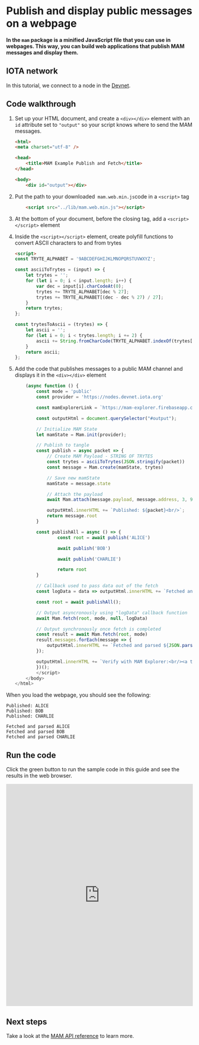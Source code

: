# Publish and display public messages on a webpage

**In the `mam` package is a minified JavaScript file that you can use in webpages. This way, you can build web applications that publish MAM messages and display them.**

## IOTA network

In this tutorial, we connect to a node in the [Devnet](root://getting-started/1.1/networks/overview.md).

## Code walkthrough

1. Set up your HTML document, and create a `<div></div>` element with an `id` attribute set to `"output"` so your script knows where to send the MAM messages.

    ```html
    <html>
    <meta charset="utf-8" />

    <head>
        <title>MAM Example Publish and Fetch</title>
    </head>

    <body>
        <div id="output"></div>
    ```

2. Put the path to your downloaded` mam.web.min.js`code in a `<script>` tag

    ```html
        <script src="../lib/mam.web.min.js"></script>
    ```

3. At the bottom of your document, before the closing </body> tag, add a `<script></script>` element

4. Inside the `<script></script>` element, create polyfill functions to convert ASCII characters to and from trytes

    ```html
    <script>
    const TRYTE_ALPHABET = '9ABCDEFGHIJKLMNOPQRSTUVWXYZ';

    const asciiToTrytes = (input) => {
        let trytes = '';
        for (let i = 0; i < input.length; i++) {
            var dec = input[i].charCodeAt(0);
            trytes += TRYTE_ALPHABET[dec % 27];
            trytes += TRYTE_ALPHABET[(dec - dec % 27) / 27];
        }
        return trytes;
    };

    const trytesToAscii = (trytes) => {
        let ascii = '';
        for (let i = 0; i < trytes.length; i += 2) {
            ascii += String.fromCharCode(TRYTE_ALPHABET.indexOf(trytes[i]) + TRYTE_ALPHABET.indexOf(trytes[i + 1]) * 27);
        }
        return ascii;
    };
    ```

5. Add the code that publishes messages to a public MAM channel and displays it in the `<div></div>` element

    ```js
        (async function () {
            const mode = 'public'
            const provider = 'https://nodes.devnet.iota.org'

            const mamExplorerLink = `https://mam-explorer.firebaseapp.com/?provider=${encodeURIComponent(provider)}&mode=${mode}&root=`

            const outputHtml = document.querySelector("#output");

            // Initialize MAM State
            let mamState = Mam.init(provider);

            // Publish to tangle
            const publish = async packet => {
                // Create MAM Payload - STRING OF TRYTES
                const trytes = asciiToTrytes(JSON.stringify(packet))
                const message = Mam.create(mamState, trytes)

                // Save new mamState
                mamState = message.state

                // Attach the payload
                await Mam.attach(message.payload, message.address, 3, 9)

                outputHtml.innerHTML += `Published: ${packet}<br/>`;
                return message.root
            }

            const publishAll = async () => {
                    const root = await publish('ALICE')

                    await publish('BOB')

                    await publish('CHARLIE')

                    return root
            }

            // Callback used to pass data out of the fetch
            const logData = data => outputHtml.innerHTML += `Fetched and parsed ${JSON.parse(trytesToAscii(data))}<br/>`;

            const root = await publishAll();

            // Output asyncronously using "logData" callback function
            await Mam.fetch(root, mode, null, logData)

            // Output synchronously once fetch is completed
            const result = await Mam.fetch(root, mode)
            result.messages.forEach(message => {
                outputHtml.innerHTML += `Fetched and parsed ${JSON.parse(trytesToAscii(message))}<br/>`
            });

            outputHtml.innerHTML += `Verify with MAM Explorer:<br/><a target="_blank" href="${mamExplorerLink}${root}">${mamExplorerLink}${root}</a>`;
            })();
            </script>
        </body>
    </html>
    ```

When you load the webpage, you should see the following:

```
Published: ALICE
Published: BOB
Published: CHARLIE

Fetched and parsed ALICE
Fetched and parsed BOB
Fetched and parsed CHARLIE
```

## Run the code

Click the green button to run the sample code in this guide and see the results in the web browser. 

<iframe height="600px" width="100%" src="https://repl.it/@jake91/MAM-webpage?lite=true" scrolling="no" frameborder="no" allowtransparency="true" allowfullscreen="true" sandbox="allow-forms allow-pointer-lock allow-popups allow-same-origin allow-scripts allow-modals"></iframe>

## Next steps

Take a look at the [MAM API reference](../api-reference/mam-api-reference.md) to learn more.
